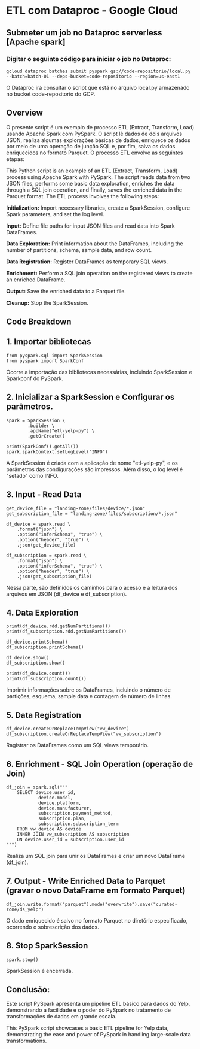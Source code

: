 ETL com Dataproc - Google Cloud
===================================
## Submeter um job no Dataproc serverless [Apache spark]
### Digitar o seguinte código para iniciar o job no Dataproc:
```
gcloud dataproc batches submit pyspark gs://code-repositorio/local.py --batch=batch-01 --deps-bucket=code-repositorio --region=us-east1
```
O Dataproc irá consultar o script que está no arquivo local.py armazenado no bucket code-repositorio do GCP.

Overview
--------------------------
O presente script é um exemplo de processo ETL (Extract, Transform, Load) usando Apache Spark com PySpark. O script lê dados de dois arquivos JSON, realiza algumas explorações básicas de dados, enriquece os dados por meio de uma operação de junção SQL e, por fim, salva os dados enriquecidos no formato Parquet. O processo ETL envolve as seguintes etapas:

This Python script is an example of an ETL (Extract, Transform, Load) process using Apache Spark with PySpark. The script reads data from two JSON files, performs some basic data exploration, enriches the data through a SQL join operation, and finally, saves the enriched data in the Parquet format. The ETL process involves the following steps:

**Initialization:** Import necessary libraries, create a SparkSession, configure Spark parameters, and set the log level.

**Input:** Define file paths for input JSON files and read data into Spark DataFrames.

**Data Exploration:** Print information about the DataFrames, including the number of partitions, schema, sample data, and row count.

**Data Registration:** Register DataFrames as temporary SQL views.

**Enrichment:** Perform a SQL join operation on the registered views to create an enriched DataFrame.

**Output:** Save the enriched data to a Parquet file.

**Cleanup:** Stop the SparkSession.

Code Breakdown
---------------------------
## 1. Importar bibliotecas
```
from pyspark.sql import SparkSession
from pyspark import SparkConf
```
Ocorre a importação das bibliotecas necessárias, incluindo SparkSession e Sparkconf do PySpark.

## 2. Inicializar a SparkSession e Configurar os parâmetros.
```
spark = SparkSession \
        .builder \
        .appName("etl-yelp-py") \
        .getOrCreate()

print(SparkConf().getAll())
spark.sparkContext.setLogLevel("INFO")
```
A SparkSession é criada com a aplicação de nome "etl-yelp-py", e os parâmetros das condigurações são impressos. Além disso, o log level é "setado" como INFO.

## 3. Input - Read Data
```
get_device_file = "landing-zone/files/device/*.json"
get_subscription_file = "landing-zone/files/subscription/*.json"

df_device = spark.read \
    .format("json") \
    .option("inferSchema", "true") \
    .option("header", "true") \
    .json(get_device_file)

df_subscription = spark.read \
    .format("json") \
    .option("inferSchema", "true") \
    .option("header", "true") \
    .json(get_subscription_file)
```
Nessa parte, são definidos os caminhos para o acesso e a leitura dos arquivos em JSON (df_device e df_subscription).

## 4. Data Exploration
```
print(df_device.rdd.getNumPartitions())
print(df_subscription.rdd.getNumPartitions())

df_device.printSchema()
df_subscription.printSchema()

df_device.show()
df_subscription.show()

print(df_device.count())
print(df_subscription.count())
```
Imprimir informações sobre os DataFrames, incluindo o número de partições, esquema, sample data e contagem de número de linhas.

## 5. Data Registration
```
df_device.createOrReplaceTempView("vw_device")
df_subscription.createOrReplaceTempView("vw_subscription")
```
Ragistrar os DataFrames como um SQL views temporário.

## 6. Enrichment - SQL Join Operation (operação de Join)
```
df_join = spark.sql("""
    SELECT device.user_id,
            device.model, 
            device.platform, 
            device.manufacturer,
            subscription.payment_method,
            subscription.plan,
            subscription.subscription_term
    FROM vw_device AS device
    INNER JOIN vw_subscription AS subscription
    ON device.user_id = subscription.user_id
""")
```
Realiza um SQL join para unir os DataFrames e criar um novo DataFrame (df_join).

## 7. Output - Write Enriched Data to Parquet (gravar o novo DataFrame em formato Parquet) 
```
df_join.write.format("parquet").mode("overwrite").save("curated-zone/ds_yelp")
```
O dado enriquecido é salvo no formato Parquet no diretório especificado, ocorrendo o sobrescrição dos dados.

## 8. Stop SparkSession
```
spark.stop()
```
SparkSession é encerrada.

## Conclusão:
Este script PySpark apresenta um pipeline ETL básico para dados do Yelp, demonstrando a facilidade e o poder do PySpark no tratamento de transformações de dados em grande escala.

This PySpark script showcases a basic ETL pipeline for Yelp data, demonstrating the ease and power of PySpark in handling large-scale data transformations. 
